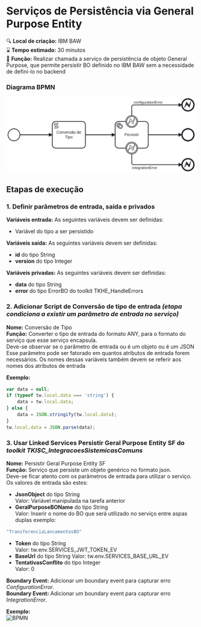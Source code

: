 ﻿# Serviços de Persistência via General Purpose Entity

🔍️ **Local de criação:** IBM BAW  
⌛️ **Tempo estimado:** 30 minutos  
🔧 **Função:** Realizar chamada a serviço de persistência de objeto General Purpose, que permite persistir BO definido no IBM BAW sem a necessidade de defini-lo no backend  

### Diagrama BPMN
![BPMN](img/servico_persistir_general_purpose_entity.svg)

## Etapas de execução

### 1. Definir parâmetros de entrada, saída e privados

**Variáveis entrada:** As seguintes variáveis devem ser definidas:
- Variável do tipo a ser persistido

**Variáveis saída:** As seguintes variáveis devem ser definidas:
- **id**  do tipo String
- **version** do tipo Integer

**Variáveis privadas:** As seguintes variáveis devem ser definidas:
- **data**  do tipo String
- **error** do tipo ErrorBO do toolkit TKHE_HandleErrors

### 2. Adicionar Script de Conversão de tipo de entrada *(etapa condiciona a existir um parâmetro de entrada no serviço)*
**Nome:** Conversão de Tipo  
**Função:** Converter o tipo de entrada do formato ANY, para o formato  do serviço que esse serviço encapsula.  
Deve-se observar se o parâmetro de entrada ou é um objeto ou é um JSON  
Esse parâmetro pode ser fatorado em quantos atributos de entrada forem necessários. Os nomes dessas variáveis também devem se referir aos nomes dos atributos de entrada

**Exemplo:**
```javascript
var data = null;
if (typeof tw.local.data === 'string') {
    data = tw.local.data;
} else {
    data = JSON.stringify(tw.local.data);
}
tw.local.data = JSON.parse(data);
```

### 3. Usar Linked Services Persistir Geral Purpose Entity SF do  *toolkit TKISC_IntegracoesSistemicasComuns*
**Nome:** Persistir Geral Purpose Entity SF  
**Função:** Serviço que persiste um objeto genérico no formato json.  
Deve-se ficar atento com os parâmetros de entrada para utilizar o serviço. Os valores de entrada são estes:
- **JsonObject** do tipo String  
Valor: Variável manipulada na tarefa anterior
- **GeralPurposeBOName** do tipo String  
Valor: Inserir o nome do BO que será utilizado no serviço entre aspas duplas exemplo: 
```javascript
"TransferenciaLancamentosBO"
```
- **Token** do tipo String  
Valor: tw.env.SERVICES_JWT_TOKEN_EV
- **BaseUrl** do tipo String
Valor: tw.env.SERVICES_BASE_URL_EV
- **TentativasConflito** do tipo Integer  
Valor: 0

**Boundary Event:** Adicionar um boundary event para capturar erro *ConfigurationError*.  
**Boundary Event:** Adicionar um boundary event para capturar erro *IntegrationError*.

**Exemplo:**  
![BPMN](img/servico_persistir_general_purpose_entity_exemplo.png)
